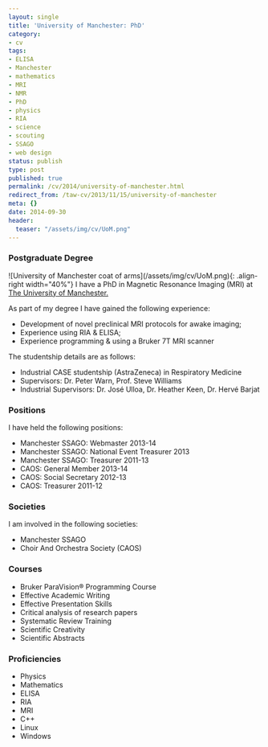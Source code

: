 ```yaml
---
layout: single
title: 'University of Manchester: PhD'
category:
- cv
tags:
- ELISA
- Manchester
- mathematics
- MRI
- NMR
- PhD
- physics
- RIA
- science
- scouting
- SSAGO
- web design
status: publish
type: post
published: true
permalink: /cv/2014/university-of-manchester.html
redirect_from: /taw-cv/2013/11/15/university-of-manchester
meta: {}
date: 2014-09-30
header:
  teaser: "/assets/img/cv/UoM.png"
---
```

<h3>Postgraduate Degree</h3>
![University of Manchester coat of arms](/assets/img/cv/UoM.png){: .align-right width="40%"}
I have a PhD in Magnetic Resonance Imaging (MRI) at <a target="_blank" href="http://www.manchester.ac.uk/">The University of Manchester.</a>
<p>As part of my degree I have gained the following experience:</p>
<ul>
  <li>Development of novel preclinical MRI protocols for awake imaging;</li>
  <li>Experience using RIA &amp; ELISA;</li>
  <li>Experience programming &amp; using a Bruker 7T MRI scanner</li>
</ul>
<p>The studentship details are as follows:</p>
<ul>
  <li>Industrial CASE studentship (AstraZeneca) in Respiratory Medicine</li>
  <li>Supervisors: Dr. Peter Warn, Prof. Steve Williams</li>
  <li>Industrial Supervisors: Dr. José Ulloa, Dr. Heather Keen, Dr. Hervé Barjat</li>
</ul>
<h3>Positions</h3>
<p>I have held the following positions:</p>
<ul>
  <li>Manchester SSAGO: Webmaster 2013-14</li>
  <li>Manchester SSAGO: National Event Treasurer 2013</li>
  <li>Manchester SSAGO: Treasurer 2011-13</li>
  <li>CAOS: General Member 2013-14</li>
  <li>CAOS: Social Secretary 2012-13</li>
  <li>CAOS: Treasurer 2011-12</li>
</ul>
<h3>Societies</h3>
<p>I am involved in the following societies:</p>
<ul>
  <li>Manchester SSAGO</li>
  <li>Choir And Orchestra Society (CAOS)</li>
</ul>
<h3>Courses</h3>
<ul>
  <li>Bruker ParaVision® Programming Course</li>
  <li>Effective Academic Writing</li>
  <li>Effective Presentation Skills</li>
  <li>Critical analysis of research papers</li>
  <li>Systematic Review Training</li>
  <li>Scientific Creativity</li>
  <li>Scientific Abstracts</li>
</ul>
<h3>Proficiencies</h3>
<ul>
  <li>Physics</li>
  <li>Mathematics</li>
  <li>ELISA</li>
  <li>RIA</li>
  <li>MRI</li>
  <li>C++</li>
  <li>Linux</li>
  <li>Windows</li>
</ul>
